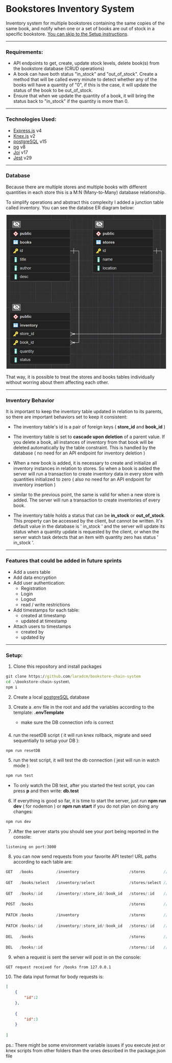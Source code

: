 # Bookstores Inventory System

Inventory system for multiple bookstores containing the same copies of the same book, and notify when one or a set of books are out of stock in a specific bookstore. 
[You can skip to the Setup instructions](#setup).

------
### Requirements:

- API endpoints to get, create, update stock levels, delete book(s) from the bookstore database (CRUD operations)
- A book can have both status "in_stock" and "out_of_stock". Create a method that will be called every minute to detect whether any of the books will have a quantity of "0", if this is the case, it will update the status of the book to be out_of_stock.
- Ensure that when we update the quantity of a book, it will bring the status back to "in_stock" if the quantity is more than 0.

------
### Technologies Used:

- [Express.js](http://expressjs.com/en/4x/api.html) v4
- [Knex.js](https://knexjs.org/guide/) v2
- [postgreSQL](https://www.postgresql.org/docs/current/index.html) v15
- [pg](https://github.com/brianc/node-postgres) v8
- [Joi](https://joi.dev/api/?v=17.9.1) v17
- [Jest](https://jestjs.io/docs/getting-started) v29

------
### Database 

<p>Because there are multiple stores and multiple books with different quantities in each store this is a M:N (Many-to-Many) database relationship.</p>

<p> To simplify operations and abstract this complexity I added a junction table called inventory. You can see the databse ER diagram below:</p>


<p align="center">
 <img src="public/img/ER_Diagram.PNG" 
alt="Relational database diagram" width="500" />
</p>

<p> That way, it is possible to treat the stores and books tables individually without worring about them affecting each other.</p>

------

### Inventory Behavior

 It is important to keep the inventory table updated in relation to its parents, so there are important behaviors set to keep it consistent:

-   The inventory table's id is a pair of foreign keys ( **store_id** and **book_id** )

-   The inventory table is set to **cascade upon deletion** of a parent value. If you delete a book, all instances of inventory from that book will be deleted automatically by the table constraint. This is handled by the database ( no need for an API endpoint for inventory deletion )
-   When a new book is added, it is necessary to create and initialize all inventory instances in relation to stores. So when a book is added the server will run a transaction to create inventory data in every store with quantities initialized to zero  ( also no need for an API endpoint for inventory insertion )
-   similar to the previous point, the same is valid for when a new store is added. The server will run a transaction to create inventories of every book.
-   The inventory table holds a status that can be **in_stock** or **out_of_stock**. This property can be accessed by the client, but cannot be written. It's default value in the database is ' in_stock ' and the server will update its status when a quantity update is requested by the client, or when the server watch task detects that an item with quantity zero has status ' in_stock '.

------

### Features that could be added in future sprints

-   Add a users table
-   Add data encryption
-   Add user authentication:
    -   Registration 
    -   Login
    -   Logout
    -   read / write restrictions
-   Add timestamps for each table:
    -   created at timestamp
    -   updated at timestamp
-   Attach users to timestamps
    -   created by
    -   updated by



------

### Setup:

1. Clone this repository and install packages 
```cmd
git clone https://github.com/laradcm/bookstore-chain-system
cd .\bookstore-chain-system\
npm i
``` 

2. Create a local [postgreSQL](https://www.postgresql.org/docs/current/tutorial-start.html) database

3. Create a .env file in the root and add the variables according to the template: **.envTemplate**
    -  make sure the DB connection info is correct 
    ###

4. run the resetDB script ( it will run knex rollback, migrate and seed sequentially to setup your DB ):
```cmd
npm run resetDB
```
5. run the test script, it will test the db connection ( jest will run in watch mode ):
```cmd
npm run test
``` 
- To only watch the DB test, after you started the test script, you can press **p** and then write: **db.test**

6. If everything is good so far, it is time to start the server, just run **npm run dev** ( for nodemon ) or **npm run start** if you do not plan on doing any changes:
```cmd
npm run dev
``` 

7. After the server starts you should see your port being reported in the console:

```clg
listening on port:3000
``` 
8. you can now send requests from your favorite API tester! URL paths according to each table are:
```js
GET   /books          /inventory                      /stores        //reads all values
  
GET   /books/select   /inventory/select               /stores/select //reads values according to ids in body

GET   /books/:id      /inventory/:store_id/:book_id   /stores/:id    //reads a single value according to id

POST  /books                                          /stores        //creates a single value

PATCH /books          /inventory                      /stores        //updates values according to ids in body

PATCH /books/:id      /inventory/:store_id/:book_id   /stores/:id    //updates a single value according to id

DEL   /books                                          /stores        //deletes values according to ids in body

DEL   /books/:id                                      /stores/:id    //deletes a single value according to id
```
9. when a request is sent the server will post in on the console:
```clg
GET request received for /books from 127.0.0.1
``` 
10. The data input format for body requests is:
```json
[
    {
        "id":2
    },

    {
        "id":3
    }

]
```


ps.: There might be some environment variable issues if you execute jest or knex scripts from other folders than the ones described in the package.json file

